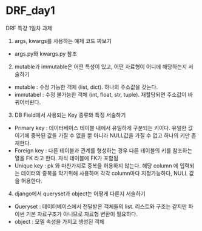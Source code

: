 # DRF_day1
DRF 특강 1일차 과제


 1. args, kwargs를 사용하는 예제 코드 짜보기
  - args.py와 kwargs.py 참조  

 2. mutable과 immutable은 어떤 특성이 있고, 어떤 자료형이 어디에 해당하는지 서술하기
  - mutable : 수정 가능한 객체 (list, dict). 하나의 주소값을 갖는다.
  - immutabel : 수정 불가능한 객체 (int, float, str, tuple). 재할당되면 주소값이 바뀌어버린다.

 3. DB Field에서 사용되는 Key 종류와 특징 서술하기
  - Primary key : 데이터베이스 테이블 내에서 유일하게 구분되는 키이다. 유일한 값이기에 중복된 값을 가질 수 없을 뿐 아니라 NULL값을 가질 수 없고 하나의 키만 존재한다.
  - Foreign key : 다른 테이블과 관계를 형성하는 경우 다른 테이블의 키를 참조하는 열을 FK 라고 한다. 자식 테이블에 FK가 포함됨
  - Unique key : pk 와 마찬가지로 중복을 허용하지 않는다. 해당 column 에 입력되는 데이터의 중복을 막기위해 사용하며 각각 column마다 지정가능하다, NULL 값을 허용한다.
 
 4. django에서 queryset과 object는 어떻게 다른지 서술하기
  - Queryset : 데이터베이스에서 전달받은 객체들의 list. 리스트와 구조는 같지만 파이썬 기본 자료구조가 아니므로 자료형 변환이 필요하다.
  - object : 모델 속성을 가지고 생성된 객체


 

 
   
